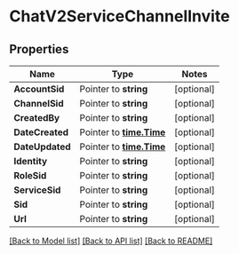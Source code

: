 # ChatV2ServiceChannelInvite

## Properties
Name | Type | Notes
------------ | ------------- | -------------
**AccountSid** | Pointer to **string** | [optional] 
**ChannelSid** | Pointer to **string** | [optional] 
**CreatedBy** | Pointer to **string** | [optional] 
**DateCreated** | Pointer to [**time.Time**](time.Time.md) | [optional] 
**DateUpdated** | Pointer to [**time.Time**](time.Time.md) | [optional] 
**Identity** | Pointer to **string** | [optional] 
**RoleSid** | Pointer to **string** | [optional] 
**ServiceSid** | Pointer to **string** | [optional] 
**Sid** | Pointer to **string** | [optional] 
**Url** | Pointer to **string** | [optional] 

[[Back to Model list]](../README.md#documentation-for-models) [[Back to API list]](../README.md#documentation-for-api-endpoints) [[Back to README]](../README.md)


